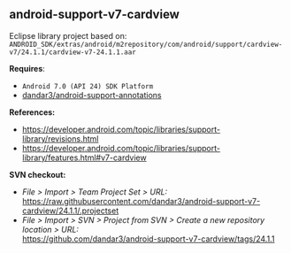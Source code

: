 ## android-support-v7-cardview

Eclipse library project based on:<br/>
`ANDROID_SDK/extras/android/m2repository/com/android/support/cardview-v7/24.1.1/cardview-v7-24.1.1.aar`

**Requires**:
- `Android 7.0 (API 24) SDK Platform`
- [dandar3/android-support-annotations](https://github.com/dandar3/android-support-annotations)

**References:**
- https://developer.android.com/topic/libraries/support-library/revisions.html
- https://developer.android.com/topic/libraries/support-library/features.html#v7-cardview

**SVN checkout:**
- _File > Import > Team Project Set > URL:_<br/>
  https://raw.githubusercontent.com/dandar3/android-support-v7-cardview/24.1.1/.projectset
- _File > Import > SVN > Project from SVN > Create a new repository location > URL:_<br/> 
  https://github.com/dandar3/android-support-v7-cardview/tags/24.1.1